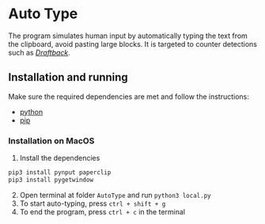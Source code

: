 # Auto Type
The program simulates human input by automatically typing the text from the clipboard, avoid pasting large blocks. It is targeted to counter detections such as [_Draftback_](https://chrome.google.com/webstore/detail/draftback/nnajoiemfpldioamchanognpjmocgkbg).
## Installation and running
Make sure the required dependencies are met and follow the instructions:<br>
* [python](dependencies.md)
* [pip](dependencies.md)
### Installation on MacOS
1. Install the dependencies
```python
pip3 install pynput paperclip
pip3 install pygetwindow
```
2. Open terminal at folder `AutoType` and run `python3 local.py` 
3. To start auto-typing, press `ctrl + shift + g`
4. To end the program, press `ctrl + c` in the terminal
